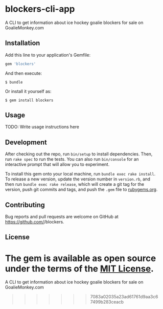 # blockers-cli-app

A CLI to get information about ice hockey goalie blockers for sale on GoalieMonkey.com


## Installation

Add this line to your application's Gemfile:

```ruby
gem 'blockers'
```

And then execute:

    $ bundle

Or install it yourself as:

    $ gem install blockers

## Usage

TODO: Write usage instructions here

## Development

After checking out the repo, run `bin/setup` to install dependencies. Then, run `rake spec` to run the tests. You can also run `bin/console` for an interactive prompt that will allow you to experiment.

To install this gem onto your local machine, run `bundle exec rake install`. To release a new version, update the version number in `version.rb`, and then run `bundle exec rake release`, which will create a git tag for the version, push git commits and tags, and push the `.gem` file to [rubygems.org](https://rubygems.org).

## Contributing

Bug reports and pull requests are welcome on GitHub at https://github.com/<szeidman>/blockers.

## License

The gem is available as open source under the terms of the [MIT License](http://opensource.org/licenses/MIT).
=======
A CLI to get information about ice hockey goalie blockers for sale on GoalieMonkey.com
>>>>>>> 7083a02035a23ad61761d9aa3c67499b283ceacb
